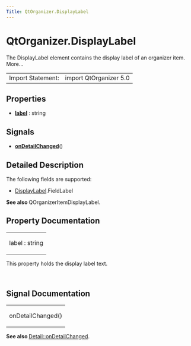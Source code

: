 ```yaml
---
Title: QtOrganizer.DisplayLabel
---
```


# QtOrganizer.DisplayLabel

<span class="subtitle"></span>
<!-- $$$DisplayLabel-brief -->
<p>The DisplayLabel element contains the display label of an organizer item. More...</p>
<!-- @@@DisplayLabel -->
<table class="alignedsummary">
<tr><td class="memItemLeft rightAlign topAlign"> Import Statement:</td><td class="memItemRight bottomAlign"> import QtOrganizer 5.0</td></tr></table><ul>
</ul>
<h2 id="properties">Properties</h2>
<ul>
<li class="fn"><b><b><a href="#label-prop">label</a></b></b> : string</li>
</ul>
<h2 id="signals">Signals</h2>
<ul>
<li class="fn"><b><b><a href="#onDetailChanged-signal">onDetailChanged</a></b></b>()</li>
</ul>
<!-- $$$DisplayLabel-description -->
<h2 id="details">Detailed Description</h2>
</p>
<p>The following fields are supported:</p>
<ul>
<li><a href="index.html">DisplayLabel</a>.FieldLabel</li>
</ul>
<p><b>See also </b>QOrganizerItemDisplayLabel.</p>
<!-- @@@DisplayLabel -->
<h2>Property Documentation</h2>
<!-- $$$label -->
<table class="qmlname"><tr valign="top" id="label-prop"><td class="tblQmlPropNode"><p><span class="name">label</span> : <span class="type">string</span></p></td></tr></table><p>This property holds the display label text.</p>
<!-- @@@label -->
<br/>
<h2>Signal Documentation</h2>
<!-- $$$onDetailChanged -->
<table class="qmlname"><tr valign="top" id="onDetailChanged-signal"><td class="tblQmlFuncNode"><p><span class="name">onDetailChanged</span>()</p></td></tr></table><p><b>See also </b><a href="QtOrganizer.Detail.md#onDetailChanged-signal">Detail::onDetailChanged</a>.</p>
<!-- @@@onDetailChanged -->
<br/>
